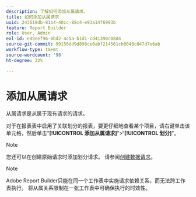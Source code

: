 ```yaml
---
description: 了解如何添加从属请求。
title: 如何添加从属请求
uuid: 243619db-81b4-40cc-88c4-e93a14f6993b
feature: Report Builder
role: User, Admin
exl-id: e45eef96-0bd2-4c5a-b1d1-cd41390c08d4
source-git-commit: 99156dd9d898ce0abf214561cb0040c647d7e6ab
workflow-type: tm+mt
source-wordcount: '98'
ht-degree: 32%

---
```


# 添加从属请求

从属请求是从属于现有请求的请求。

对于在报表表中启用了关联划分的报表，要更仔细地查看某个项目，请右键单击该单元格，然后单击“**[!UICONTROL 添加从属请求]**”>“**[!UICONTROL 划分]**”。

>[!NOTE]
>
>您还可以在创建原始请求时添加划分请求。 请参阅[创建数据请求](/help/analyze/report-builder/data-requests/t-create-a-data-request.md)。

>[!NOTE]
>
>Adobe Report Builder只能在同一个工作表中实施请求依赖关系，而无法跨工作表执行。 将从属关系限制在一张工作表中可确保执行的时效性。

